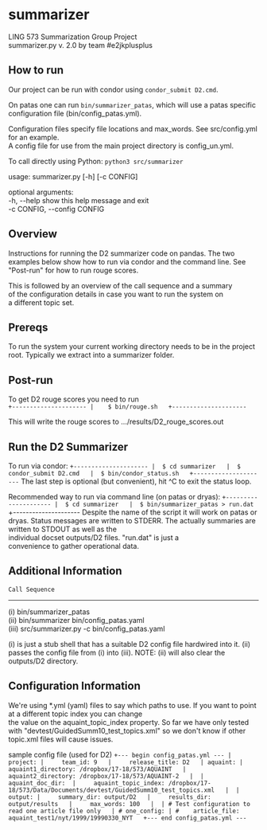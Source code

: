 # summarizer  
LING 573 Summarization Group Project  
summarizer.py v. 2.0 by team #e2jkplusplus  

## How to run  

Our project can be run with condor using `condor_submit D2.cmd`.  

On patas one can run `bin/summarizer_patas`, which will use a patas specific configuration file (bin/config_patas.yml).  

Configuration files specify file locations and max_words. See src/config.yml for an example.  
A config file for use from the main project directory is config_un.yml.  

To call directly using Python:  `python3 src/summarizer`

usage: summarizer.py [-h] [-c CONFIG]  


optional arguments:  
  -h, --help            show this help message and exit  
  -c CONFIG, --config CONFIG   

## Overview  

Instructions for running the D2 summarizer code on pandas.
The two examples below show how to run via condor and the command line.
See "Post-run" for how to run rouge scores.

This is followed by an overview of the call sequence and a summary  
of the configuration details in case you want to run the system on  
a different topic set.


## Prereqs  

To run the system your current working directory needs to be in the project root.
Typically we extract into a summarizer folder.


## Post-run  

To get D2 rouge scores you need to run  
`+---------------------
|    $ bin/rouge.sh  
+---------------------  `

This will write the rouge scores to .../results/D2_rouge_scores.out  


## Run the D2 Summarizer  

To run via condor:
`+---------------------
|  $ cd summarizer  
|  $ condor_submit D2.cmd  
|  $ bin/condor_status.sh  
+---------------------`
The last step is optional (but convenient), hit ^C to exit the status loop.


Recommended way to run via command line (on patas or dryas):
`+---------------------
|  $ cd summarizer  
|  $ bin/summarizer_patas > run.dat`
+---------------------
Despite the name of the script it will work on patas or dryas.
Status messages are written to STDERR.
The actually summaries are written to STDOUT as well as the  
individual docset outputs/D2 files.  "run.dat" is just a  
convenience to gather operational data.

## Additional Information  

    Call Sequence  
-------------------------------------
  (i)   bin/summarizer_patas  
 (ii)   bin/summarizer bin/config_patas.yaml  
(iii)   src/summarizer.py -c bin/config_patas.yaml  

(i) is just a stub shell that has a suitable D2 config file hardwired into it.
(ii) passes the config file from (i) into (iii).
     NOTE: (ii) will also clear the outputs/D2 directory.


## Configuration Information  

We're using \*.yml (yaml) files to say which paths to use.
If you want to point at a different topic index you can change  
the value on the aquaint_topic_index property.
So far we have only tested with "devtest/GuidedSumm10_test_topics.xml"
so we don't know if other topic.xml files will cause issues.


sample config file (used for D2)
`+--- begin config_patas.yml ---
| project:
|     team_id: 9  
|     release_title: D2  
| aquaint:
|     aquaint1_directory: /dropbox/17-18/573/AQUAINT  
|     aquaint2_directory: /dropbox/17-18/573/AQUAINT-2  
| 
|     aquaint_doc_dir: 
|     aquaint_topic_index: /dropbox/17-18/573/Data/Documents/devtest/GuidedSumm10_test_topics.xml  
| 
| output:
|     summary_dir: output/D2  
|     results_dir: output/results  
|     max_words: 100  
| 
| # Test configuration to read one article file only  
| # one_config:
| #    article_file: aquaint_test1/nyt/1999/19990330_NYT  
+--- end config_patas.yml ---`
